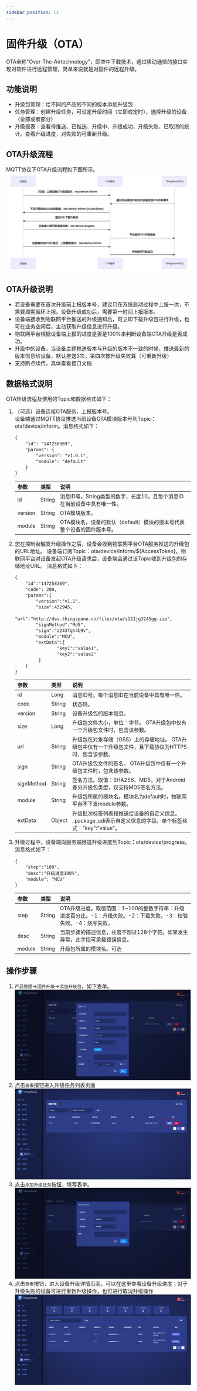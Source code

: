 ```yaml
---
sidebar_position: 11
---
```


# 固件升级（OTA）

OTA全称"Over-The-Airtechnology"，即空中下载技术，通过移动通信的接口实现对软件进行远程管理，简单来说就是对固件的远程升级。
## 功能说明

- 升级包管理：给不同的产品的不同的版本添加升级包
- 任务管理：创建升级任务，可设定升级时间（立即或定时），选择升级的设备（全部或者部分）
- 升级报表：查看待推送、已推送、升级中、升级成功、升级失败、已取消的统计。查看升级进度，对失败的可重新升级。

## OTA升级流程
MQTT协议下OTA升级流程如下图所示。
![OTA升级流程](./images/OTA-A1.png)
## OTA升级说明
- 若设备需要在首次升级前上报版本号，建议只在系统启动过程中上报一次，不需要周期循环上报。设备升级成功后，需要第一时间上报版本。
- 设备端接收到物联网平台推送的升级通知后，可立即下载升级包进行升级，也可在业务空闲后，主动获取升级信息进行升级。
- 物联网平台根据设备端上报的进度是否是100%来判断设备端OTA升级是否成功。
- 升级中的设备，当设备主题推送版本与升级的版本不一致的时候，推送最新的版本信息给设备，默认推送3次，第四次按升级失败算（可重新升级）
- 支持断点续传，具体查看接口文档
## 数据格式说明
OTA升级流程及使用的Topic和数据格式如下：
1. （可选）设备连接OTA服务，上报版本号。  
    设备端通过MQTT协议推送当前设备OTA模块版本号到Topic： ota/device/inform。消息格式如下：
    ```
    {
        "id": "147258369",
        "params": {
            "version": "v1.0.1",
            "module": "default"
        }
    }
    ```
    | 参数 | 类型 | 说明 |
    | ---- | ---- | ---- |
    | id | String | 消息ID号。String类型的数字，长度10，且每个消息ID在当前设备中具有唯一性。 |
    | version | String | OTA模块版本。 |
    | module | String | OTA模块名。设备的默认（default）模块的版本号代表整个设备的固件版本号。 |
2. 您在控制台触发升级操作之后，设备会收到物联网平台OTA服务推送的升级包的URL地址。
    设备端订阅Topic：ota/device/inform/${AccessToken}。物联网平台对设备发起OTA升级请求后，设备端会通过该Topic收到升级包的存储地址URL。
    消息格式如下：
    ```
    {
        "id":"147258369",
        "code": 200,
        "params":{
            "version":"v1.1",
            "size":432945,
            "url":"http://dev.thingspane.cn/files/ota/s121jg3245gg.zip",
            "signMethod":"Md5",
            "sign":"a243fgh4b9v",
            "module":"MCU",
            "extData":{
                    "key1":"value1",
                    "key2":"value2"
             }
        }
    }
    ```
    | 参数 | 类型 | 说明 |
    | ---- | ---- | ---- |
    | id | Long | 消息ID号。每个消息ID在当前设备中具有唯一性。 |
    | code | String | 状态码。 |
    | version | String | 设备升级包的版本信息。 |
    | size | Long | 升级包文件大小，单位：字节。 OTA升级包中仅有一个升级包文件时，包含该参数。 |
    | url | String | 升级包在对象存储（OSS）上的存储地址。 OTA升级包中仅有一个升级包文件，且下载协议为HTTPS时，包含该参数。 |
    | sign | String | OTA升级包文件的签名。 OTA升级包中仅有一个升级包文件时，包含该参数。 |
    | signMethod | String | 签名方法。取值：SHA256、MD5。对于Android差分升级包类型，仅支持MD5签名方法。 |
    | module | String | 升级包所属的模块名。模块名为default时，物联网平台不下发module参数。 |
    | extData | Object | 升级批次标签列表和推送给设备的自定义信息。_package_udi表示自定义信息的字段。单个标签格式："key":"value"。 |
3. 升级过程中，设备端向服务端推送升级进度到Topic：ota/device/progress。
    消息格式如下：
    ```
    {
        "step":"100",
        "desc":"升级进度100%",
        "module": "MCU"
    }
    ```
    | 参数 | 类型 | 说明 |
    | ---- | ---- | ---- |
    | step | String | OTA升级进度。取值范围：1~100的整数字符串：升级进度百分比。-1：升级失败。-2：下载失败。-3：校验失败。-4：烧写失败。 |
    | desc | String | 当前步骤的描述信息，长度不超过128个字符。如果发生异常，此字段可承载错误信息。 |
    | module | String | 升级包所属的模块名。可选 |

## 操作步骤
1. `产品管理`->`固件升级`->`添加升级包`，如下表单。
    ![添加升级包](./images/ota-B.png)
2. 点击`查看`按钮进入升级任务列表页面
    ![固件升级-查看](./images/ota-C.png)
3. 点击`添加升级任务`按钮，填写表单。
    ![添加升级任务](./images/ota-D.png)
4. 点击`查看`按钮，进入设备升级详情页面，可以在这里查看设备升级进度；对于升级失败的设备可进行重新升级操作，也可进行取消升级操作
    ![升级详情](./images/ota-E.png)
